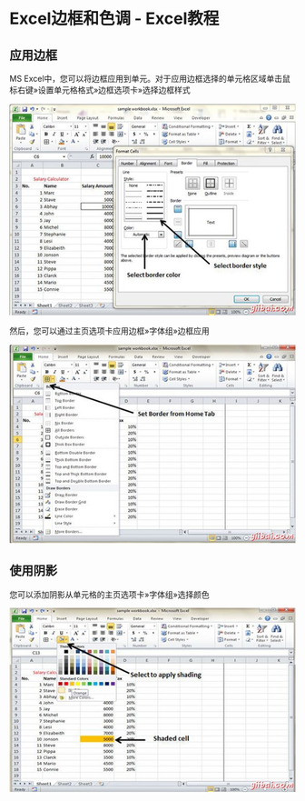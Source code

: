 # Excel边框和色调 - Excel教程

## 应用边框

MS Excel中，您可以将边框应用到单元。对于应用边框选择的单元格区域单击鼠标右键»设置单元格格式»边框选项卡»选择边框样式

![Setting Border Style](../img/0Q110AL-0.jpg)

然后，您可以通过主页选项卡应用边框»字体组»边框应用

![Setting Border](../img/0Q11045M-1.jpg)

## 使用阴影

您可以添加阴影从单元格的主页选项卡»字体组»选择颜色

![Shaded Cell](../img/0Q110H16-2.jpg)

